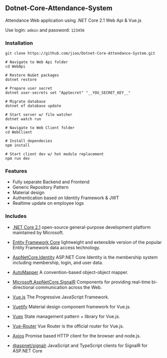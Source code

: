 ## Dotnet-Core-Attendance-System ##

Attendance Web application using .NET Core 2.1 Web Api & Vue.js

Use login: `admin` and password: `123456`

### Installation ###
```
git clone https://github.com/jioo/Dotnet-Core-Attendance-System.git

# Navigate to Web Api folder
cd WebApi

# Restore NuGet packages
dotnet restore 

# Prepare user secret
dotnet user-secrets set "AppSecret" "__YOU_SECRET_KEY__" 

# Migrate database
dotnet ef database update 

# Start server w/ file watcher
dotnet watch run

# Navigate to Web Client folder
cd WebClient

# Install dependecies
npm install

# Start client dev w/ hot module replacement
npm run dev
```

### Features ###

* Fully separate Backend and Frontend
* Generic Repository Pattern
* Material design
* Authentication based on Identity Framework & JWT
* Realtime update on employee logs

### Includes ###

* [.NET Core 2.1](https://docs.microsoft.com/en-us/dotnet/core/) open-source general-purpose development platform maintained by Microsoft. 
* [Entity Framework Core](https://www.nuget.org/packages/Microsoft.EntityFrameworkCore/) lightweight and extensible version of the popular Entity Framework data access technology.
* [AspNetCore.Identity](https://www.nuget.org/packages/Microsoft.AspNetCore.Identity/) ASP.NET Core Identity is the membership system including membership, login, and user data.
* [AutoMapper]() A convention-based object-object mapper.
* [Microsoft.AspNetCore.SignalR](https://www.nuget.org/packages/Microsoft.AspNetCore.SignalR/) Components for providing real-time bi-directional communication across the Web.

* [Vue.js](https://vuejs.org/) The Progressive JavaScript Framework.
* [Vuetify](https://vuetifyjs.com/en/) Material design component framework for Vue.js.
* [Vuex](https://vuex.vuejs.org/en/intro.html) State management pattern + library for Vue.js.
* [Vue-Router](https://router.vuejs.org/en/) Vue Router is the official router for Vue.js.
* [Axios](https://github.com/axios/axios) Promise based HTTP client for the browser and node.js.
* [@aspnet/signalr](https://github.com/aspnet/SignalR) JavaScript and TypeScript clients for SignalR for ASP.NET Core